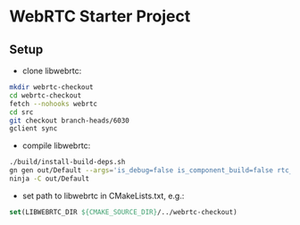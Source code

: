 # WebRTC Starter Project

## Setup

* clone libwebrtc:

```bash
mkdir webrtc-checkout
cd webrtc-checkout
fetch --nohooks webrtc
cd src
git checkout branch-heads/6030
gclient sync
```

* compile libwebrtc:

```bash
./build/install-build-deps.sh
gn gen out/Default --args='is_debug=false is_component_build=false rtc_include_tests=false use_custom_libcxx=false treat_warnings_as_errors=false use_ozone=true rtc_use_x11=false use_rtti=true rtc_build_examples=false'
ninja -C out/Default
```

* set path to libwebrtc in CMakeLists.txt, e.g.:

```cmake
set(LIBWEBRTC_DIR ${CMAKE_SOURCE_DIR}/../webrtc-checkout)
```
